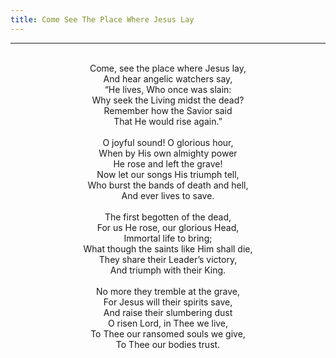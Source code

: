 ```yaml
---
title: Come See The Place Where Jesus Lay
---
```


---
<center>
<br/>
Come, see the place where Jesus lay,<br/>
And hear angelic watchers say,<br/>
“He lives, Who once was slain:<br/>
Why seek the Living midst the dead?<br/>
Remember how the Savior said<br/>
That He would rise again.”<br/>
<br/>
O joyful sound! O glorious hour,<br/>
When by His own almighty power<br/>
He rose and left the grave!<br/>
Now let our songs His triumph tell,<br/>
Who burst the bands of death and hell,<br/>
And ever lives to save.<br/>
<br/>
The first begotten of the dead,<br/>
For us He rose, our glorious Head,<br/>
Immortal life to bring;<br/>
What though the saints like Him shall die,<br/>
They share their Leader’s victory,<br/>
And triumph with their King.<br/>
<br/>
No more they tremble at the grave,<br/>
For Jesus will their spirits save,<br/>
And raise their slumbering dust<br/>
O risen Lord, in Thee we live,<br/>
To Thee our ransomed souls we give,<br/>
To Thee our bodies trust.<br/>

</center>